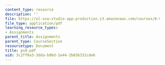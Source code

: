 ```yaml
---
content_type: resource
description: ''
file: https://ol-ocw-studio-app-production.s3.amazonaws.com/courses/8-942-cosmology-fall-2001/3c2ff0a33ddab96d1e442b63b332cde6_ps0.pdf
file_type: application/pdf
learning_resource_types:
- Assignments
parent_title: Assignments
parent_type: CourseSection
resourcetype: Document
title: ps0.pdf
uid: 3c2ff0a3-3dda-b96d-1e44-2b63b332cde6
---
```


